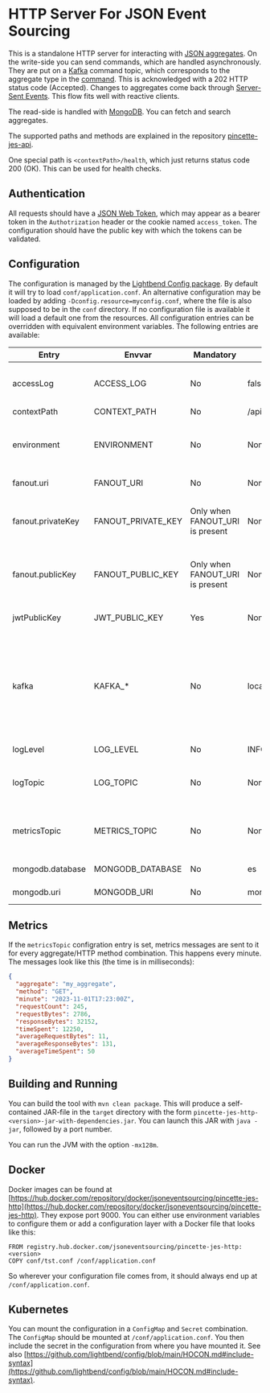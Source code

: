 # HTTP Server For JSON Event Sourcing

This is a standalone HTTP server for interacting with [JSON
aggregates](https://github.com/json-event-sourcing/pincette-jes). On the write-side you can send
commands, which are handled asynchronously. They are put on a [Kafka](https://kafka.apache.org)
command topic, which corresponds to the aggregate type in the [command](https://github.com/json-event-sourcing/pincette-jes). This is acknowledged with a 202 HTTP status code (Accepted). Changes to aggregates come back through [Server-Sent Events](https://www.w3.org/TR/eventsource/). This flow fits well with reactive clients.

The read-side is handled with [MongoDB](https://www.mongodb.com). You can fetch and search aggregates.

The supported paths and methods are explained in the repository [pincette-jes-api](https://github.com/json-event-sourcing/pincette-jes-api).

One special path is `<contextPath>/health`, which just returns status code 200 (OK). This can be used for health checks.

## Authentication

All requests should have a [JSON Web Token](https://jwt.io), which may appear as a bearer token in the `Authotrization` header or the cookie named `access_token`. The configuration should have the public key with which the tokens can be validated.

## Configuration

The configuration is managed by the [Lightbend Config package](https://github.com/lightbend/config). By default it will try to load `conf/application.conf`. An alternative configuration may be loaded by adding `-Dconfig.resource=myconfig.conf`, where the file is also supposed to be in the `conf` directory. If no configuration file is available it will load a default one from the resources. All configuration entries can be overridden with equivalent environment variables. The following entries are available:

|Entry|Envvar|Mandatory|Default|Description|
|---|---|---|---|---|
|accessLog|ACCESS_LOG|No|false|A boolean indicating if access log entries should be sent to the log topic, which should be set.|
|contextPath|CONTEXT_PATH|No|/api|The URL path prefix.|
|environment|ENVIRONMENT|No|None|The name of the environment, which will be used as a suffix for the aggregates, e.g. `tst`, `acc`, etc.|
|fanout.uri|FANOUT_URI|No|None|The URL of the [fanout.io](https://fanout.io) service.|
|fanout.privateKey|FANOUT_PRIVATE_KEY|Only when FANOUT_URI is present|None|The private key in PEM format with which the usernames are signed during the Server-Sent Events set-up.|
|fanout.publicKey|FANOUT_PUBLIC_KEY|Only when FANOUT_URI is present|None|The public key in PEM format with which the usernames are verified during the Server-Sent Events set-up.|
|jwtPublicKey|JWT_PUBLIC_KEY|Yes|None|The public key string, which is used to validate all JSON Web Tokens.|
|kafka|KAFKA_*|No|localhost:9092|All Kafka settings come below this entry. So for example, the setting `bootstrap.servers` would go to the entry `kafka.bootstrap.servers`. The equivalent environment variable would then be `KAFKA_BOOTSTRAP_SERVERS`.|
|logLevel|LOG_LEVEL|No|INFO|The log level as defined in [java.util.logging.Level](https://docs.oracle.com/javase/8/docs/api/java/util/logging/Level.html).|
|logTopic|LOG_TOPIC|No|None|The Kafka topic where the log entries are sent to in the [Elastic Common Schema](https://www.elastic.co/guide/en/ecs/current/index.html).|
|metricsTopic|METRICS_TOPIC|No|None|The Kafka topic where the metrics entries are sent to in JSON. They are per minute and per aggregate/HTTP method.|
|mongodb.database|MONGODB_DATABASE|No|es|The name of the MongoDB database.|
|mongodb.uri|MONGODB_URI|No|mongodb://localhost:27017|The URI of the MongoDB service.|

## Metrics

If the `metricsTopic` configration entry is set, metrics messages are sent to it for every aggregate/HTTP method combination. This happens every minute. The messages look like this (the time is in milliseconds):

```json
{
  "aggregate": "my_aggregate",
  "method": "GET",
  "minute": "2023-11-01T17:23:00Z",
  "requestCount": 245,
  "requestBytes": 2786,
  "responseBytes": 32152,
  "timeSpent": 12250,
  "averageRequestBytes": 11,
  "averageResponseBytes": 131,
  "averageTimeSpent": 50  
}
```

## Building and Running

You can build the tool with `mvn clean package`. This will produce a self-contained JAR-file in the `target` directory with the form `pincette-jes-http-<version>-jar-with-dependencies.jar`. You can launch this JAR with `java -jar`, followed by a port number.

You can run the JVM with the option `-mx128m`.

## Docker

Docker images can be found at [https://hub.docker.com/repository/docker/jsoneventsourcing/pincette-jes-http](https://hub.docker.com/repository/docker/jsoneventsourcing/pincette-jes-http). They expose port 9000. You can either use environment variables to configure them or add a configuration layer with a Docker file that looks like this:

```
FROM registry.hub.docker.com/jsoneventsourcing/pincette-jes-http:<version>
COPY conf/tst.conf /conf/application.conf
```

So wherever your configuration file comes from, it should always end up at ```/conf/application.conf```.

## Kubernetes

You can mount the configuration in a `ConfigMap` and `Secret` combination. The `ConfigMap` should be mounted at `/conf/application.conf`. You then include the secret in the configuration from where you have mounted it. See also [https://github.com/lightbend/config/blob/main/HOCON.md#include-syntax](https://github.com/lightbend/config/blob/main/HOCON.md#include-syntax).
